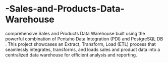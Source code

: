 # -Sales-and-Products-Data-Warehouse
comprehensive Sales and Products Data Warehouse built using the powerful combination of Pentaho Data Integration (PDI) and PostgreSQL  DB . This project showcases an Extract, Transform, Load (ETL) process that seamlessly integrates, transforms, and loads sales and product data into a centralized data warehouse for efficient analysis and reporting.
